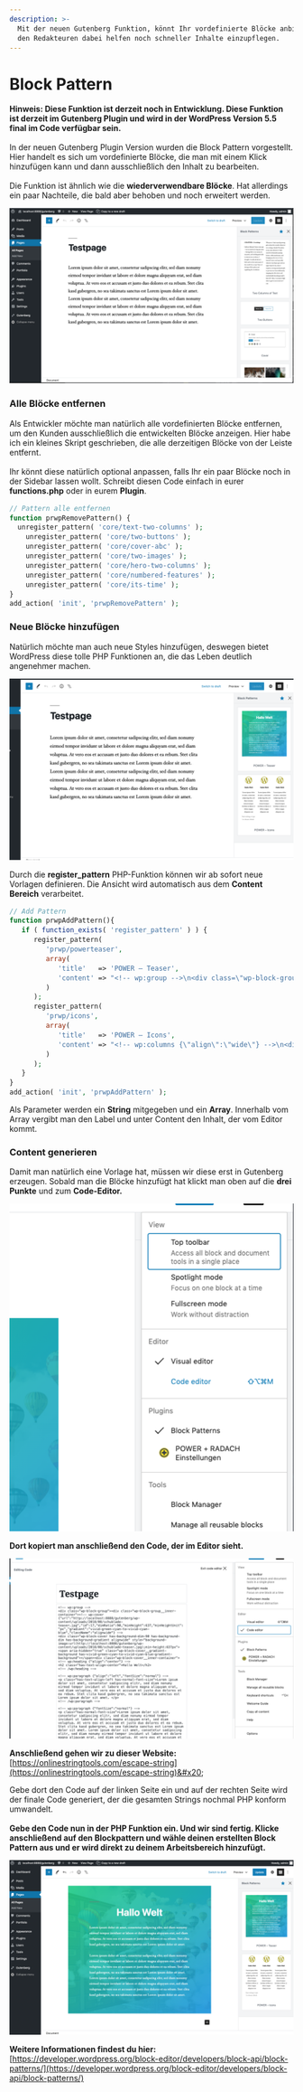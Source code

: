 ```yaml
---
description: >-
  Mit der neuen Gutenberg Funktion, könnt Ihr vordefinierte Blöcke anbieten und
  den Redakteuren dabei helfen noch schneller Inhalte einzupflegen.
---
```


# Block Pattern

**Hinweis: Diese Funktion ist derzeit noch in Entwicklung. Diese Funktion ist derzeit im Gutenberg Plugin und wird in der WordPress Version 5.5 final im Code verfügbar sein.** \
\
In der neuen Gutenberg Plugin Version wurden die Block Pattern vorgestellt. Hier handelt es sich um vordefinierte Blöcke, die man mit einem Klick hinzufügen kann und dann ausschließlich den Inhalt zu bearbeiten. \
\
Die Funktion ist ähnlich wie die **wiederverwendbare Blöcke**. Hat allerdings ein paar Nachteile, die bald aber behoben  und noch erweitert werden.&#x20;

![](<../.gitbook/assets/Bildschirmfoto 2020-04-20 um 17.03.04.png>)

### Alle Blöcke entfernen&#x20;

Als Entwickler möchte man natürlich alle vordefinierten Blöcke entfernen, um den Kunden ausschließlich die entwickelten Blöcke anzeigen. Hier habe ich ein kleines Skript geschrieben, die alle derzeitigen  Blöcke von der Leiste entfernt. \
\
Ihr könnt diese natürlich optional anpassen, falls Ihr ein paar Blöcke noch in der Sidebar lassen wollt.  Schreibt diesen Code einfach in eurer **functions.php** oder in eurem **Plugin**.&#x20;

```php
// Pattern alle entfernen
function prwpRemovePattern() {
  unregister_pattern( 'core/text-two-columns' );
	unregister_pattern( 'core/two-buttons' );
	unregister_pattern( 'core/cover-abc' );
	unregister_pattern( 'core/two-images' );
	unregister_pattern( 'core/hero-two-columns' );
	unregister_pattern( 'core/numbered-features' );
	unregister_pattern( 'core/its-time' );
}
add_action( 'init', 'prwpRemovePattern' );
```

### Neue Blöcke hinzufügen

Natürlich möchte man auch neue Styles hinzufügen, deswegen bietet WordPress diese tolle PHP Funktionen an, die das Leben deutlich angenehmer machen.&#x20;

![](<../.gitbook/assets/Bildschirmfoto 2020-04-20 um 17.03.52.png>)

Durch die **register\_pattern** PHP-Funktion können wir ab sofort neue Vorlagen definieren. Die Ansicht wird automatisch aus dem **Content Bereich** verarbeitet.&#x20;

```php
// Add Pattern
function prwpAddPattern(){
   if ( function_exists( 'register_pattern' ) ) {
      register_pattern(
         'prwp/powerteaser',
         array(
            'title'   => 'POWER – Teaser',
            'content' => "<!-- wp:group -->\n<div class=\"wp-block-group\"><div class=\"wp-block-group__inner-container\"><!-- wp:cover {\"url\":\"http://localhost:8888/gutenberg/wp-content/uploads/2018/08/schublade-teaser.jpg\",\"id\":17,\"dimRatio\":90,\"minHeight\":637,\"minHeightUnit\":\"px\",\"gradient\":\"vivid-green-cyan-to-vivid-cyan-blue\",\"className\":\"alignwide\"} -->\n<div class=\"wp-block-cover has-background-dim-90 has-background-dim has-background-gradient alignwide\" style=\"background-image:url(http://localhost:8888/gutenberg/wp-content/uploads/2018/08/schublade-teaser.jpg);min-height:637px\"><span aria-hidden=\"true\" class=\"wp-block-cover__gradient-background has-vivid-green-cyan-to-vivid-cyan-blue-gradient-background\"></span><div class=\"wp-block-cover__inner-container\"><!-- wp:heading {\"align\":\"center\"} -->\n<h2 class=\"has-text-align-center\">Hallo Welt</h2>\n<!-- /wp:heading -->\n\n<!-- wp:paragraph {\"align\":\"left\",\"fontSize\":\"normal\"} -->\n<p class=\"has-text-align-left has-normal-font-size\">Lorem ipsum dolor sit amet, consetetur sadipscing elitr, sed diam nonumy eirmod tempor invidunt ut labore et dolore magna aliquyam erat, sed diam voluptua. At vero eos et accusam et justo duo dolores et ea rebum. Stet clita kasd gubergren, no sea takimata sanctus est Lorem ipsum dolor sit amet. </p>\n<!-- /wp:paragraph -->\n\n<!-- wp:paragraph {\"fontSize\":\"normal\"} -->\n<p class=\"has-normal-font-size\">Lorem ipsum dolor sit amet, consetetur sadipscing elitr, sed diam nonumy eirmod tempor invidunt ut labore et dolore magna aliquyam erat, sed diam voluptua. At vero eos et accusam et justo duo dolores et ea rebum. Stet clita kasd gubergren, no sea takimata sanctus est Lorem ipsum dolor sit amet. Lorem ipsum dolor sit amet, consetetur sadipscing elitr, sed diam nonumy eirmod tempor invidunt ut labore et dolore magna aliquyam erat, sed diam voluptua. At vero eos et accusam et justo duo dolores et ea rebum. Stet clita kasd gubergren, no sea takimata sanctus est Lorem ipsum dolor sit amet.</p>\n<!-- /wp:paragraph --></div></div>\n<!-- /wp:cover --></div></div>\n<!-- /wp:group -->",
         )
      );
      register_pattern(
         'prwp/icons',
         array(
            'title'   => 'POWER – Icons',
            'content' => "<!-- wp:columns {\"align\":\"wide\"} -->\n<div class=\"wp-block-columns alignwide\"><!-- wp:column -->\n<div class=\"wp-block-column\"><!-- wp:prwp-blocks/iconpicker {\"choosedIcon\":\"fab fa-wordpress-simple\",\"iconColorHex\":\"#a8a000\",\"iconFontSize\":100,\"iconContentsToggle\":true,\"iconContentHeadline\":\"Hallo Welt\",\"iconContentDesc\":\"Lorem ipsum dolor sit amet, consetetur sadipscing elitr, sed diam nonumy eirmod tempor invidunt ut labore et dolore magna aliquyam erat\"} /-->\n\n<!-- wp:paragraph -->\n<p></p>\n<!-- /wp:paragraph --></div>\n<!-- /wp:column -->\n\n<!-- wp:column -->\n<div class=\"wp-block-column\"><!-- wp:prwp-blocks/iconpicker {\"choosedIcon\":\"fab fa-wordpress-simple\",\"iconColorHex\":\"#a8a000\",\"iconFontSize\":100,\"iconContentsToggle\":true,\"iconContentHeadline\":\"Hallo Welt\",\"iconContentDesc\":\"Lorem ipsum dolor sit amet, consetetur sadipscing elitr, sed diam nonumy eirmod tempor invidunt ut labore et dolore magna aliquyam erat\"} /--></div>\n<!-- /wp:column -->\n\n<!-- wp:column -->\n<div class=\"wp-block-column\"><!-- wp:prwp-blocks/iconpicker {\"choosedIcon\":\"fab fa-wordpress-simple\",\"iconColorHex\":\"#a8a000\",\"iconFontSize\":100,\"iconContentsToggle\":true,\"iconContentHeadline\":\"Hallo Welt\",\"iconContentDesc\":\"Lorem ipsum dolor sit amet, consetetur sadipscing elitr, sed diam nonumy eirmod tempor invidunt ut labore et dolore magna aliquyam erat\"} /--></div>\n<!-- /wp:column --></div>\n<!-- /wp:columns -->"
         )
      );
   }
}
add_action( 'init', 'prwpAddPattern' );
```

Als Parameter werden ein **String** mitgegeben und ein **Array**. Innerhalb vom Array vergibt man den Label und unter Content den Inhalt, der vom Editor kommt.&#x20;

### Content generieren&#x20;

Damit man natürlich eine Vorlage hat, müssen wir diese erst in Gutenberg erzeugen. Sobald man die Blöcke hinzufügt hat klickt man oben auf die **drei Punkte** und zum **Code-Editor.**&#x20;

![](<../.gitbook/assets/Bildschirmfoto 2020-04-20 um 17.16.32.png>)

**Dort kopiert man anschließend den Code, der im Editor sieht.**&#x20;

![](<../.gitbook/assets/Bildschirmfoto 2020-04-20 um 17.17.46.png>)

**Anschließend gehen wir zu dieser Website:** \
[https://onlinestringtools.com/escape-string](https://onlinestringtools.com/escape-string)&#x20;

Gebe dort den Code auf der linken Seite ein und auf der rechten Seite wird der finale Code generiert, der die gesamten Strings nochmal PHP konform umwandelt. \
\
**Gebe den Code nun in der PHP Funktion ein. Und wir sind fertig. Klicke anschließend auf den Blockpattern und wähle deinen erstellten Block Pattern aus und er wird direkt zu deinem Arbeitsbereich hinzufügt.**&#x20;

![](<../.gitbook/assets/Bildschirmfoto 2020-04-20 um 17.21.18.png>)

**Weitere Informationen findest du hier:** \
[https://developer.wordpress.org/block-editor/developers/block-api/block-patterns/](https://developer.wordpress.org/block-editor/developers/block-api/block-patterns/)
